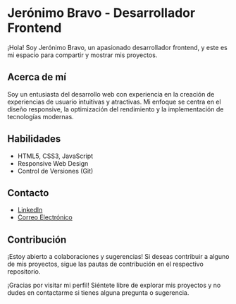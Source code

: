 # Jerónimo Bravo - Desarrollador Frontend

¡Hola! Soy Jerónimo Bravo, un apasionado desarrollador frontend, y este es mi espacio para compartir y mostrar mis proyectos.

## Acerca de mí

Soy un entusiasta del desarrollo web con experiencia en la creación de experiencias de usuario intuitivas y atractivas. Mi enfoque se centra en el diseño responsive, la optimización del rendimiento y la implementación de tecnologías modernas.

## Habilidades

- HTML5, CSS3, JavaScript
- Responsive Web Design
- Control de Versiones (Git)

## Contacto

- [LinkedIn](https://www.linkedin.com/in/jerónimo-bravo-5472122b6/)
- [Correo Electrónico](jerobravovasc@gmail.com)


## Contribución

¡Estoy abierto a colaboraciones y sugerencias! Si deseas contribuir a alguno de mis proyectos, sigue las pautas de contribución en el respectivo repositorio.


¡Gracias por visitar mi perfil! Siéntete libre de explorar mis proyectos y no dudes en contactarme si tienes alguna pregunta o sugerencia.
